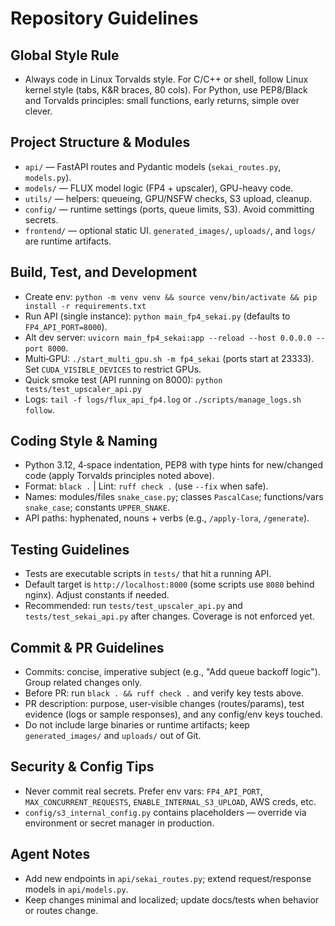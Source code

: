# Repository Guidelines

## Global Style Rule
- Always code in Linux Torvalds style. For C/C++ or shell, follow Linux kernel style (tabs, K&R braces, 80 cols). For Python, use PEP8/Black and Torvalds principles: small functions, early returns, simple over clever.

## Project Structure & Modules
- `api/` — FastAPI routes and Pydantic models (`sekai_routes.py`, `models.py`).
- `models/` — FLUX model logic (FP4 + upscaler), GPU-heavy code.
- `utils/` — helpers: queueing, GPU/NSFW checks, S3 upload, cleanup.
- `config/` — runtime settings (ports, queue limits, S3). Avoid committing secrets.
- `frontend/` — optional static UI. `generated_images/`, `uploads/`, and `logs/` are runtime artifacts.

## Build, Test, and Development
- Create env: `python -m venv venv && source venv/bin/activate && pip install -r requirements.txt`
- Run API (single instance): `python main_fp4_sekai.py` (defaults to `FP4_API_PORT=8000`).
- Alt dev server: `uvicorn main_fp4_sekai:app --reload --host 0.0.0.0 --port 8000`.
- Multi‑GPU: `./start_multi_gpu.sh -m fp4_sekai` (ports start at 23333). Set `CUDA_VISIBLE_DEVICES` to restrict GPUs.
- Quick smoke test (API running on 8000): `python tests/test_upscaler_api.py`
- Logs: `tail -f logs/flux_api_fp4.log` or `./scripts/manage_logs.sh follow`.

## Coding Style & Naming
- Python 3.12, 4‑space indentation, PEP8 with type hints for new/changed code (apply Torvalds principles noted above).
- Format: `black .`  | Lint: `ruff check .` (use `--fix` when safe).
- Names: modules/files `snake_case.py`; classes `PascalCase`; functions/vars `snake_case`; constants `UPPER_SNAKE`.
- API paths: hyphenated, nouns + verbs (e.g., `/apply-lora`, `/generate`).

## Testing Guidelines
- Tests are executable scripts in `tests/` that hit a running API.
- Default target is `http://localhost:8000` (some scripts use `8080` behind nginx). Adjust constants if needed.
- Recommended: run `tests/test_upscaler_api.py` and `tests/test_sekai_api.py` after changes. Coverage is not enforced yet.

## Commit & PR Guidelines
- Commits: concise, imperative subject (e.g., "Add queue backoff logic"). Group related changes only.
- Before PR: run `black . && ruff check .` and verify key tests above.
- PR description: purpose, user‑visible changes (routes/params), test evidence (logs or sample responses), and any config/env keys touched.
- Do not include large binaries or runtime artifacts; keep `generated_images/` and `uploads/` out of Git.

## Security & Config Tips
- Never commit real secrets. Prefer env vars: `FP4_API_PORT`, `MAX_CONCURRENT_REQUESTS`, `ENABLE_INTERNAL_S3_UPLOAD`, AWS creds, etc.
- `config/s3_internal_config.py` contains placeholders — override via environment or secret manager in production.

## Agent Notes
- Add new endpoints in `api/sekai_routes.py`; extend request/response models in `api/models.py`.
- Keep changes minimal and localized; update docs/tests when behavior or routes change.
